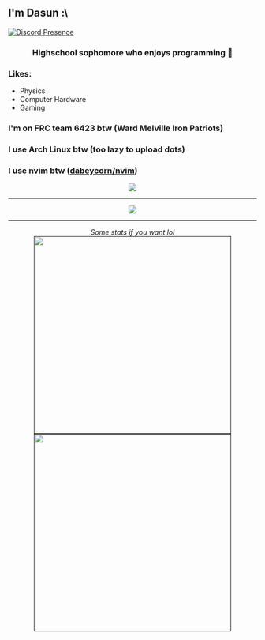 ## I'm Dasun :\
[![Discord Presence](https://lanyard.cnrad.dev/api/:id)](https://discord.com/users/:id)
<h3 align="center">Highschool sophomore who enjoys programming 🌽 </h3>
<h3>Likes:</h3>
<ul>
  <li>Physics</li>
  <li>Computer Hardware</li>
  <li>Gaming</li>
</ul> 

<h3>I'm on FRC team 6423 btw (Ward Melville Iron Patriots)</h3>
<h3>I use Arch Linux btw (too lazy to upload dots)</h3>
<h3>I use nvim btw (<a href="https://github.com/dabeycorn/nvim">dabeycorn/nvim</a>)</h3>

<p align="center">
<!-- <a href="https://github.com/Jurredr/github-widgetbox" > -->
  <a href="" >
   <img src="https://github-widgetbox.vercel.app/api/profile?username=dabeycorn&data=followers,repositories,stars,commits&theme=darkmode"  />
  </a>
  <br>
</p>

<hr>

<p align="center">
<!-- <a href="https://discord.com/users/778068011231608882" >waveColor=8B8BFA&waveSpotifyColor=B48EF7&gradient=7E37F9-B48EF7-E568C4& --> 
  <a href="https://discord.com/users/778068011231608882" >
   <img src="https://lanyard.kyrie25.me/api/778068011231608882?imgStyle=square"  />
  </a>
</p>

<hr>

<p align="center">
  <i>Some stats if you want lol</i>
  <br>
  <a href="">
    <img src="https://github-readme-stats.vercel.app/api?username=dabeycorn&show_icons=true&theme=gruvbox" width="400" />
  </a>
  <br>
  <a href="">
    <img src="https://github-readme-streak-stats.herokuapp.com?user=dabeycorn&theme=dark&hide_border=gruvbox" width="400" />
  </a>
</p>






